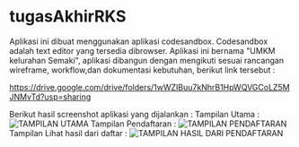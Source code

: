 # tugasAkhirRKS

Aplikasi ini dibuat menggunakan aplikasi codesandbox. 
Codesandbox adalah text editor yang tersedia dibrowser.
Aplikasi ini bernama "UMKM kelurahan Semaki", aplikasi
dibangun dengan mengikuti sesuai rancangan wireframe,
workflow,dan dokumentasi kebutuhan, berikut link tersebut :

https://drive.google.com/drive/folders/1wWZIBuu7kNhrB1HpWQVGCoLZ5MJNMvTd?usp=sharing

Berikut hasil screenshot aplikasi yang dijalankan :
Tampilan Utama : 
![TAMPILAN UTAMA](https://user-images.githubusercontent.com/60814167/106421406-3ce9fa80-648f-11eb-84f8-f168e626dad0.jpg)
Tampilan Pendaftaran :
![TAMPILAN PENDAFTARAN](https://user-images.githubusercontent.com/60814167/106421400-38bddd00-648f-11eb-8586-29094646ffab.jpg)
Tampilan Lihat hasil dari daftar :
![TAMPILAN HASIL DARI PENDAFTARAN](https://user-images.githubusercontent.com/60814167/106423366-e5e62480-6492-11eb-83a4-8218d9c0653d.jpg)

